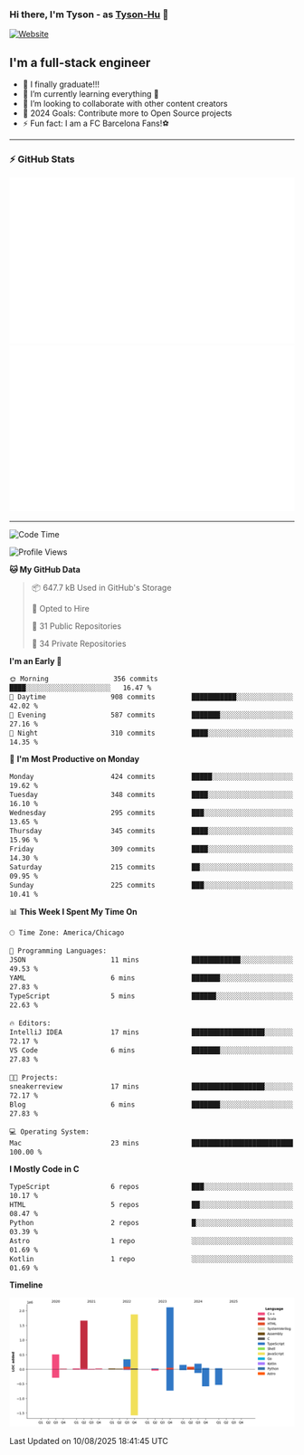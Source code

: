 ### Hi there, I'm Tyson - as [Tyson-Hu][website] 👋

[![Website](https://img.shields.io/website?label=Tianzhe.me&style=for-the-badge&url=https%3A%2F%2Ftianzhe.me)](https://tianzhe.me)


## I'm a full-stack engineer

- 🔭 I finally graduate!!!
- 🌱 I’m currently learning everything 🤣
- 👯 I’m looking to collaborate with other content creators
- 🥅 2024 Goals: Contribute more to Open Source projects
- ⚡ Fun fact: I am a FC Barcelona Fans!⚽️

---

### ⚡️ GitHub Stats
![](https://raw.githubusercontent.com/Tyson-Hu/github-stats-card/master/generated/overview.svg)
![](https://raw.githubusercontent.com/Tyson-Hu/github-stats-card/master/generated/languages.svg)

---

<!--START_SECTION:waka-->
![Code Time](http://img.shields.io/badge/Code%20Time-374%20hrs%2048%20mins-blue)

![Profile Views](http://img.shields.io/badge/Profile%20Views-0-blue)

**🐱 My GitHub Data** 

> 📦 647.7 kB Used in GitHub's Storage 
 > 
> 💼 Opted to Hire
 > 
> 📜 31 Public Repositories 
 > 
> 🔑 34 Private Repositories 
 > 
**I'm an Early 🐤** 

```text
🌞 Morning                356 commits         ████░░░░░░░░░░░░░░░░░░░░░   16.47 % 
🌆 Daytime                908 commits         ███████████░░░░░░░░░░░░░░   42.02 % 
🌃 Evening                587 commits         ███████░░░░░░░░░░░░░░░░░░   27.16 % 
🌙 Night                  310 commits         ████░░░░░░░░░░░░░░░░░░░░░   14.35 % 
```
📅 **I'm Most Productive on Monday** 

```text
Monday                   424 commits         █████░░░░░░░░░░░░░░░░░░░░   19.62 % 
Tuesday                  348 commits         ████░░░░░░░░░░░░░░░░░░░░░   16.10 % 
Wednesday                295 commits         ███░░░░░░░░░░░░░░░░░░░░░░   13.65 % 
Thursday                 345 commits         ████░░░░░░░░░░░░░░░░░░░░░   15.96 % 
Friday                   309 commits         ████░░░░░░░░░░░░░░░░░░░░░   14.30 % 
Saturday                 215 commits         ██░░░░░░░░░░░░░░░░░░░░░░░   09.95 % 
Sunday                   225 commits         ███░░░░░░░░░░░░░░░░░░░░░░   10.41 % 
```


📊 **This Week I Spent My Time On** 

```text
🕑︎ Time Zone: America/Chicago

💬 Programming Languages: 
JSON                     11 mins             ████████████░░░░░░░░░░░░░   49.53 % 
YAML                     6 mins              ███████░░░░░░░░░░░░░░░░░░   27.83 % 
TypeScript               5 mins              ██████░░░░░░░░░░░░░░░░░░░   22.63 % 

🔥 Editors: 
IntelliJ IDEA            17 mins             ██████████████████░░░░░░░   72.17 % 
VS Code                  6 mins              ███████░░░░░░░░░░░░░░░░░░   27.83 % 

🐱‍💻 Projects: 
sneakerreview            17 mins             ██████████████████░░░░░░░   72.17 % 
Blog                     6 mins              ███████░░░░░░░░░░░░░░░░░░   27.83 % 

💻 Operating System: 
Mac                      23 mins             █████████████████████████   100.00 % 
```

**I Mostly Code in C** 

```text
TypeScript               6 repos             ███░░░░░░░░░░░░░░░░░░░░░░   10.17 % 
HTML                     5 repos             ██░░░░░░░░░░░░░░░░░░░░░░░   08.47 % 
Python                   2 repos             █░░░░░░░░░░░░░░░░░░░░░░░░   03.39 % 
Astro                    1 repo              ░░░░░░░░░░░░░░░░░░░░░░░░░   01.69 % 
Kotlin                   1 repo              ░░░░░░░░░░░░░░░░░░░░░░░░░   01.69 % 
```



**Timeline**

![Lines of Code chart](https://raw.githubusercontent.com/Tyson-Hu/Tyson-Hu/main/assets/bar_graph.png)


 Last Updated on 10/08/2025 18:41:45 UTC
<!--END_SECTION:waka-->


[website]: https://github.com/Tyson-Hu
